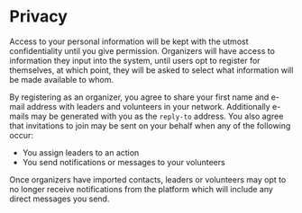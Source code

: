# Privacy

Access to your personal information will be kept with the utmost confidentiality until you give permission.  Organizers will have access to information they input into the system, until users opt to register for themselves, at which point, they will be asked to select what information will be made available to whom.

By registering as an organizer, you agree to share your first name and e-mail address with leaders and volunteers in your network.  Additionally e-mails may be generated with you as the `reply-to` address.  You also agree that invitations to join may be sent on your behalf when any of the following occur:

- You assign leaders to an action
- You send notifications or messages to your volunteers

Once organizers have imported contacts, leaders or volunteers may opt to no longer receive notifications from the platform which will include any direct messages you send.
